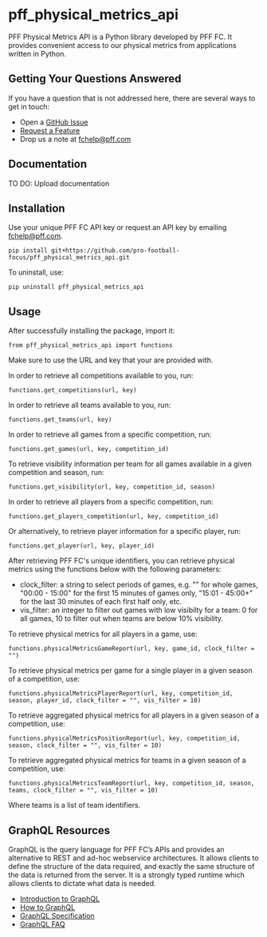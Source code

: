 # pff_physical_metrics_api
PFF Physical Metrics API is a Python library developed by PFF FC. It provides convenient access to our physical metrics from applications written in Python. 

## Getting Your Questions Answered
If you have a question that is not addressed here, there are several ways to get in touch:
- Open a [GitHub Issue](https://github.com/pro-football-focus/pff_physical_metrics_api/issues)
- [Request a Feature](https://github.com/pro-football-focus/pff_physical_metrics_api/issues)
- Drop us a note at fchelp@pff.com 

## Documentation
TO DO: Upload documentation

## Installation
Use your unique PFF FC API key or request an API key by emailing fchelp@pff.com.
```
pip install git+https://github.com/pro-football-focus/pff_physical_metrics_api.git
```
To uninstall, use:
```
pip uninstall pff_physical_metrics_api
```

## Usage
After successfully installing the package, import it:
```
from pff_physical_metrics_api import functions
```
Make sure to use the URL and key that your are provided with.

In order to retrieve all competitions available to you, run:
```
functions.get_competitions(url, key)
```
In order to retrieve all teams available to you, run:
```
functions.get_teams(url, key)
```
In order to retrieve all games from a specific competition, run:
```
functions.get_games(url, key, competition_id)
```
To retrieve visibility information per team for all games available in a given competition and season, run:
```
functions.get_visibility(url, key, competition_id, season)
```
In order to retrieve all players from a specific competition, run:
```
functions.get_players_competition(url, key, competition_id)
```
Or alternatively, to retrieve player information for a specific player, run:
```
functions.get_player(url, key, player_id)
```

After retrieving PFF FC's unique identifiers, you can retrieve physical metrics using the functions below with the following parameters:
- clock_filter: a string to select periods of games, e.g. "" for whole games, "00:00 - 15:00" for the first 15 minutes of games only, "15:01 - 45:00+" for the last 30 minutes of each first half only, etc.
- vis_filter: an integer to filter out games with low visibilty for a team: 0 for all games, 10 to filter out when teams are below 10% visibility.

To retrieve physical metrics for all players in a game, use:
```
functions.physicalMetricsGameReport(url, key, game_id, clock_filter = "")
```
To retrieve physical metrics per game for a single player in a given season of a competition, use:
```
functions.physicalMetricsPlayerReport(url, key, competition_id, season, player_id, clock_filter = "", vis_filter = 10)
```
To retrieve aggregated physical metrics for all players in a given season of a competition, use:
```
functions.physicalMetricsPositionReport(url, key, competition_id, season, clock_filter = "", vis_filter = 10)
```
To retrieve aggregated physical metrics for teams in a given season of a competition, use:
```
functions.physicalMetricsTeamReport(url, key, competition_id, season, teams, clock_filter = "", vis_filter = 10)
```
Where teams is a list of team identifiers.

## GraphQL Resources
GraphQL is the query language for PFF FC’s APIs and provides an alternative to REST and ad-hoc webservice architectures. It allows clients to define the structure of the data required, and exactly the same structure of the data is returned from the server. It is a strongly typed runtime which allows clients to dictate what data is needed.
- [Introduction to GraphQL](https://graphql.org/learn/)
- [How to GraphQL](https://www.howtographql.com/)
- [GraphQL Specification](https://spec.graphql.org/)
- [GraphQL FAQ](https://graphql.org/faq/)
